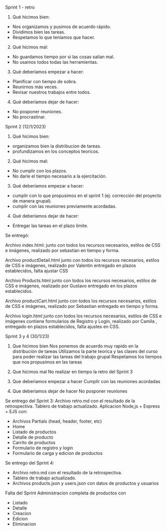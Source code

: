 Sprint 1 - retro

1. Qué hicimos bien:

- Nos organizamos y pusimos de acuerdo rápido.
- Dividimos bien las tareas.
- Respetamos lo que teníamos que hacer.

2. Qué hicimos mal:

- No guardamos tiempo por si las cosas salían mal.
- No usamos todos todas las herramientas.

3. Qué deberíamos empezar a hacer:

- Planificar con tiempo de sobra.
- Reunirnos más veces.
- Revisar nuestros trabajos entre todos.

4. Qué deberíamos dejar de hacer:

- No posponer reuniones.
- No procrastinar. 

Sprint 2 (12/1/2023)

1. Qué hicimos bien:

- organizamos bien la distribucion de tareas.
- profundizamos en los conceptos teoricos. 

2. Qué hicimos mal:

- No cumplir con los plazos.
- No darle el tiempo necesario a la ejercitación. 

3. Qué deberíamos empezar a hacer:

- cumplir con lo que propusimos en el sprint 1 (ej: corrección del proyecto de manera grupal).
- cumplir con las reuniones previamente acordadas. 

4. Qué deberíamos dejar de hacer:

- Entregar las tareas en el plazo limite. 

Se entregó: 

Archivo index.html: junto con todos los recursos necesarios, estilos de CSS e
imágenes, realizado por sebastian en tiempo y forma. 

Archivo productDetail.html junto con todos los recursos
necesarios, estilos de CSS e imágenes, realizado por Valentin entregado en plazos establecidos, falta ajustar CSS 

Archivo Products.html junto con todos los recursos necesarios, estilos de CSS e imágenes, realizado por Gustavo entregado en los plazos establecidos. 

Archivo productCart.html junto con todos los recursos
necesarios, estilos de CSS e imágenes, realizado por Sebastian entregado en tiempo y forma. 

Archivo login.html junto con todos los recursos necesarios,
estilos de CSS e imágenes contiene formularios de Registro y Login, realizado por Camila , entregado en plazos establecidos, falta ajustes en CSS. 


Sprint 3 y 4 (30/1/23)

1. Que hicimos bien
Nos ponemos de acuerdo muy rapido en la distribución de tareas
Utilizamos la parte teorica y las clases del curso para poder realizar las tareas del trabajo grupal
Respetamos los tiempos que nos propusimos en las tareas

2. Que hicimos mal
No realizar en tiempo la retro del Sprint 3

3. Que deberiamos empezar a hacer
Cumplir con las reuniones acordadas

4. Que deberiamos dejar de hacer
No posponer reuniones

Se entrego del Sprint 3:
Archivo retro.md con el resultado de la retrospectiva.
Tablero de trabajo actualizado.
Aplicacion Node,js + Express + EJS con:
- Archivos Partials (head, header, footer, etc)
- Home
- Listado de productos
- Detalle de producto
- Carrito de productos
- Formulario de registro y login
- Formulario de carga y edicion de productos


Se entrego del Sprint 4:
- Archivo retro.md con el resultado de la retrospectiva.
- Tablero de trabajo actualizado.
- Archivos products.json y users.json con datos de productos y usuarios

Falta del Sprint Administracion completa de productos con
- Listado
- Detalle
- Creacion
- Edicion
- Eliminacion


